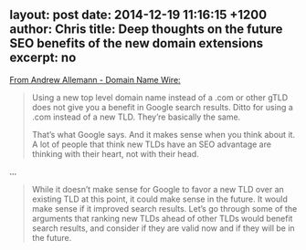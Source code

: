 layout: post
date: 2014-12-19 11:16:15 +1200
author: Chris
title: Deep thoughts on the future SEO benefits of the new domain extensions
excerpt: no
----

[From Andrew Allemann - Domain Name Wire:](http://domainnamewire.com/2014/12/17/could-new-tlds-have-an-seo-benefit-in-the-future/)

> Using a new top level domain name instead of a .com or other gTLD does not give you a benefit in Google search results. Ditto for using a .com instead of a new TLD. They’re basically the same.
>
> That’s what Google says. And it makes sense when you think about it. A lot of people that think new TLDs have an SEO advantage are thinking with their heart, not with their head.

...

> While it doesn’t make sense for Google to favor a new TLD over an existing TLD at this point, it could make sense in the future. It would make sense if it improved search results. Let’s go through some of the arguments that ranking new TLDs ahead of other TLDs would benefit search results, and consider if they are valid now and if they will be in the future.



